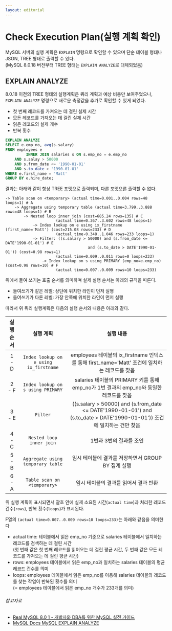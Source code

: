 ```yaml
---
layout: editorial
---
```


# Check Execution Plan(실행 계획 확인)

MySQL 서버의 실행 계획은 `EXPLAIN` 명령으로 확인할 수 있으며 단순 테이블 형태나 JSON, TREE 형태로 출력할 수 있다.  
(MySQL 8.0.18 버전부터 TREE 형태는 `EXPLAIN ANALYZE`로 대체되었음)

## EXPLAIN ANALYZE

8.0.18 이전의 TREE 형태의 실행계획은 쿼리 계획과 예상 비용만 보여주었으나, `EXPLAIN ANALYZE` 명령으로 새로운 측정값을 추가로 확인할 수 있게 되었다.

- 첫 번째 레코드를 가져오는 데 걸린 실제 시간
- 모든 레코드를 가져오는 데 걸린 실제 시간
- 읽은 레코드의 실제 개수
- 반복 횟수

```sql
EXPLAIN ANALYZE
SELECT e.emp_no, avg(s.salary)
FROM employees e
         INNER JOIN salaries s ON s.emp_no = e.emp_no
    AND s.salay > 50000
    AND s.from_date <= '1990-01-01'
    AND s.to_date > '1990-01-01'
WHERE e.first_name = 'Matt'
GROUP BY e.hire_date;
```

결과는 아래와 같이 항상 TREE 포맷으로 출력되며, 다른 포맷으론 출력할 수 없다.

```
-> Table scan on <temporary> (actual time=0.001..0.004 rows=48 loops=1) # A
    -> Aggregate using temporary table (actual time=3.799..3.888 rows=48 loops=1) # B
        -> Nested loop inner join (cost=685.24 rows=135) # C
                      (actual time=0.367..3.602 rows=48 loops=1)
            -> Index lookup on e using ix_firstname (first_name='Matt') (cost=215.08 rows=233) # D
                      (actual time-0.348..1.046 rows=233 loops=1)
            -> Filter: ((s.salary > 50000) and (s.from_date <= DATE'1990-01-01') # E
                                    and (s.to_date > DATE'1990-01-01')) (cost=0.98 rows=1)
                      (actual time=0.009..0.011 rows=0 loops=233)
                -> Index lookup on s using PRIMARY (emp_no=e.emp_no) (cost=0.98 rows=10) # F
                      (actual time=0.007..0.009 rows=10 loops=233)
```

위에서 들여 쓰기는 호출 순서를 의미하며 실제 실행 순서는 아래의 규칙을 따른다.

- 들여쓰기가 같은 레벨: 상단에 위치한 라인이 먼저 실행
- 들여쓰기가 다른 레벨: 가장 안쪽에 위치한 라인이 먼저 실행

따라서 위 쿼리 실행계획은 다음의 실행 순서와 내용은 아래와 같다.

| 실행 순서 |                 실행 계획                  |                                                    실행 내용                                                     |
|:-----:|:--------------------------------------:|:------------------------------------------------------------------------------------------------------------:|
| 1 - D | `Index lookup on e using ix_firstname` |                    employees 테이블의 ix_firstname 인덱스를 통해 first_name='Matt' 조건에 일치하는 레코드를 찾음                    |
| 2 - F |   `Index lookup on s using PRIMARY`    |                        salaries 테이블의 PRIMARY 키를 통해 emp_no가 1번 결과의 emp_no와 동일한 레코드를 찾음                        |
| 3 - E |                `Filter`                | ((s.salary > 50000) and (s.from_date <= DATE'1990-01-01') and (s.to_date > DATE'1990-01-01')) 조건에 일치하는 건만 찾음 |
| 4 - C |        `Nested loop inner join`        |                                                1번과 3번의 결과를 조인                                                |
| 5 - B |   `Aggregate using temporary table`    |                                       임시 테이블에 결과를 저장하면서 GROUP BY 집계 실행                                       |
| 6 - A |      `Table scan on <temporary>`       |                                            임시 테이블의 결과를 읽어서 결과 반환                                             |

위 실행 계획이 표시되면서 괄호 안에 실제 소요된 시간(`actual time`)과 처리한 레코드 건수(`rows`), 반복 횟수(`loops`)가 표시된다.

F열의 `(actual time=0.007..0.009 rows=10 loops=233)`는 아래와 같음을 의미한다

- actual time: 테이블에서 읽은 emp_no 기준으로 salaries 테이블에서 일치하는 레코드를 검색하는 데 걸린 시간  
  (첫 번째 값은 첫 번째 레코드를 읽어오는 데 걸린 평균 시간, 두 번째 값은 모든 레코드를 가져오는 데 걸린 평균 시간)
- rows: employees 테이블에서 읽은 emp_no과 일치하는 salaries 테이블의 평균 레코드 건수를 의미
- loops: employees 테이블에서 읽은 emp_no를 이용해 salaries 테이블의 레코드를 찾는 작업이 반복된 횟수를 의미  
  (= employees 테이블에서 읽은 emp_no 개수가 233개를 의미)

###### 참고자료

- [Real MySQL 8.0 1 - 개발자와 DBA를 위한 MySQL 실전 가이드](https://www.nl.go.kr/seoji/contents/S80100000000.do?schM=intgr_detail_view_isbn&page=1&pageUnit=10&schType=simple&schStr=Real+MySQL&isbn=9791158392703&cipId=228440237%2C)
- [MySQL Docs MySQL EXPLAIN ANALYZE](https://dev.mysql.com/blog-archive/mysql-explain-analyze)
